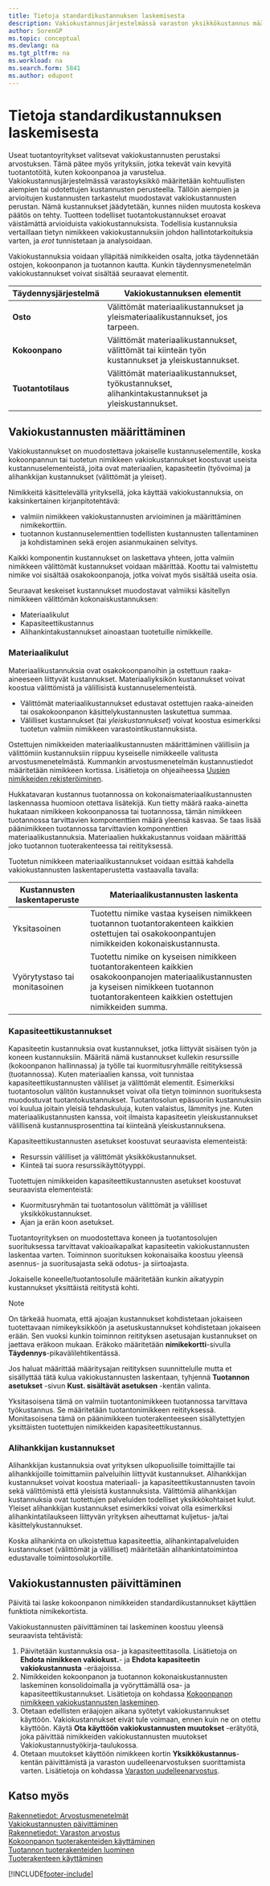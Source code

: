 ```yaml
---
title: Tietoja standardikustannuksen laskemisesta
description: Vakiokustannusjärjestelmässä varaston yksikkökustannus määritetään kohtuullisten aiempien tai odotettujen kustannusten perusteella.
author: SorenGP
ms.topic: conceptual
ms.devlang: na
ms.tgt_pltfrm: na
ms.workload: na
ms.search.form: 5841
ms.author: edupont
---
```

# <a name="about-calculating-standard-cost" />Tietoja standardikustannuksen laskemisesta

Useat tuotantoyritykset valitsevat vakiokustannusten perustaksi arvostuksen. Tämä pätee myös yrityksiin, jotka tekevät vain kevyitä tuotantotöitä, kuten kokoonpanoa ja varustelua. Vakiokustannusjärjestelmässä varastoyksikkö määritetään kohtuullisten aiempien tai odotettujen kustannusten perusteella. Tällöin aiempien ja arvioitujen kustannusten tarkastelut muodostavat vakiokustannusten perustan. Nämä kustannukset jäädytetään, kunnes niiden muutosta koskeva päätös on tehty. Tuotteen todelliset tuotantokustannukset eroavat väistämättä arvioiduista vakiokustannuksista. Todellisia kustannuksia vertaillaan tietyn nimikkeen vakiokustannuksiin johdon hallintotarkoituksia varten, ja *erot* tunnistetaan ja analysoidaan.  

Vakiokustannuksia voidaan ylläpitää nimikkeiden osalta, jotka täydennetään ostojen, kokoonpanon ja tuotannon kautta. Kunkin täydennysmenetelmän vakiokustannukset voivat sisältää seuraavat elementit.  

|Täydennysjärjestelmä|Vakiokustannuksen elementit|  
|--------------------------|----------------------------|  
|**Osto**|Välittömät materiaalikustannukset ja yleismateriaalikustannukset, jos tarpeen.|  
|**Kokoonpano**|Välittömät materiaalikustannukset, välittömät tai kiinteän työn kustannukset ja yleiskustannukset.|  
|**Tuotantotilaus**|Välittömät materiaalikustannukset, työkustannukset, alihankintakustannukset ja yleiskustannukset.|  

## <a name="setting-up-standard-costs" />Vakiokustannusten määrittäminen

Vakiokustannukset on muodostettava jokaiselle kustannuselementille, koska kokoonpannun tai tuotetun nimikkeen vakiokustannukset koostuvat useista kustannuselementeistä, joita ovat materiaalien, kapasiteetin (työvoima) ja alihankkijan kustannukset (välittömät ja yleiset).  

Nimikkeitä käsittelevällä yrityksellä, joka käyttää vakiokustannuksia, on kaksinkertainen kirjanpitotehtävä:  

- valmiin nimikkeen vakiokustannusten arvioiminen ja määrittäminen nimikekorttiin.  
- tuotannon kustannuselementtien todellisten kustannusten tallentaminen ja kohdistaminen sekä erojen asianmukainen selvitys.  

Kaikki komponentin kustannukset on laskettava yhteen, jotta valmiin nimikkeen välittömät kustannukset voidaan määrittää. Koottu tai valmistettu nimike voi sisältää osakokoonpanoja, jotka voivat myös sisältää useita osia.  

Seuraavat keskeiset kustannukset muodostavat valmiiksi käsitellyn nimikkeen välittömän kokonaiskustannuksen:  

- Materiaalikulut  
- Kapasiteettikustannus  
- Alihankintakustannukset ainoastaan tuotetuille nimikkeille.  

### <a name="material-costs" />Materiaalikulut

Materiaalikustannuksia ovat osakokoonpanoihin ja ostettuun raaka-aineeseen liittyvät kustannukset. Materiaaliyksikön kustannukset voivat koostua välittömistä ja välillisistä kustannuselementeistä.  

- Välittömät materiaalikustannukset edustavat ostettujen raaka-aineiden tai osakokoonpanon käsittelykustannusten laskutettua summaa.  
- Välilliset kustannukset (tai *yleiskustannukset*) voivat koostua esimerkiksi tuotetun valmiin nimikkeen varastointikustannuksista.  

Ostettujen nimikkeiden materiaalikustannusten määrittäminen välillisiin ja välittömiin kustannuksiin riippuu kyseiselle nimikkeelle valitusta arvostusmenetelmästä. Kummankin arvostusmenetelmän kustannustiedot määritetään nimikkeen kortissa. Lisätietoja on ohjeaiheessa [Uusien nimikkeiden rekisteröiminen](inventory-how-register-new-items.md).

Hukkatavaran kustannus tuotannossa on kokonaismateriaalikustannusten laskennassa huomioon otettava lisätekijä. Kun tietty määrä raaka-ainetta hukataan nimikkeen kokoonpanossa tai tuotannossa, tämän nimikkeen tuotannossa tarvittavien komponenttien määrä yleensä kasvaa. Se taas lisää päänimikkeen tuotannossa tarvittavien komponenttien materiaalikustannuksia. Materiaalien hukkakustannus voidaan määrittää joko tuotannon tuoterakenteessa tai reitityksessä.  

Tuotetun nimikkeen materiaalikustannukset voidaan esittää kahdella vakiokustannusten laskentaperustetta vastaavalla tavalla:  

|Kustannusten laskentaperuste|Materiaalikustannusten laskenta|  
|----------------------------|-------------------------------|  
|Yksitasoinen|Tuotettu nimike vastaa kyseisen nimikkeen tuotannon tuotantorakenteen kaikkien ostettujen tai osakokoonpantujen nimikkeiden kokonaiskustannusta.|  
|Vyörytystaso tai monitasoinen|Tuotettu nimike on kyseisen nimikkeen tuotantorakenteen kaikkien osakokoonpanojen materiaalikustannusten ja kyseisen nimikkeen tuotannon tuotantorakenteen kaikkien ostettujen nimikkeiden summa.|  

### <a name="capacity-costs" />Kapasiteettikustannukset

Kapasiteetin kustannuksia ovat kustannukset, jotka liittyvät sisäisen työn ja koneen kustannuksiin. Määritä nämä kustannukset kullekin resurssille (kokoonpanon hallinnassa) ja työlle tai kuormitusryhmälle reitityksessä (tuotannossa). Kuten materiaalien kanssa, voit tunnistaa kapasiteettikustannusten väliliset ja välittömät elementit. Esimerkiksi tuotantosolun välitön kustannukset voivat olla tietyn toiminnon suorituksesta muodostuvat tuotantokustannukset. Tuotantosolun epäsuoriin kustannuksiin voi kuulua joitain yleisiä tehdaskuluja, kuten valaistus, lämmitys jne. Kuten materiaalikustannusten kanssa, voit ilmaista kapasiteetin yleiskustannukset välillisenä kustannusprosenttina tai kiinteänä yleiskustannuksena.  

Kapasiteettikustannusten asetukset koostuvat seuraavista elementeistä:  

- Resurssin välilliset ja välittömät yksikkökustannukset.  
- Kiinteä tai suora resurssikäyttötyyppi.  

Tuotettujen nimikkeiden kapasiteettikustannusten asetukset koostuvat seuraavista elementeistä:  

- Kuormitusryhmän tai tuotantosolun välittömät ja välilliset yksikkökustannukset.  
- Ajan ja erän koon asetukset.  

Tuotantoyrityksen on muodostettava koneen ja tuotantosolujen suorituksessa tarvittavat vakioaikapalkat kapasiteetin vakiokustannusten laskentaa varten. Toiminnon suorituksen kokonaisaika koostuu yleensä asennus- ja suoritusajasta sekä odotus- ja siirtoajasta.  

Jokaiselle koneelle/tuotantosolulle määritetään kunkin aikatyypin kustannukset yksittäistä reititystä kohti.  

> [!NOTE]  
>  On tärkeää huomata, että ajoajan kustannukset kohdistetaan jokaiseen tuotettavaan nimikeyksikköön ja asetuskustannukset kohdistetaan jokaiseen erään. Sen vuoksi kunkin toiminnon reitityksen asetusajan kustannukset on jaettava eräkoon mukaan. Eräkoko määritetään **nimikekortti**-sivulla **Täydennys**-pikavälilehtikentässä.  

Jos haluat määrittää määritysajan reitityksen suunnittelulle mutta et sisällyttää tätä kulua vakiokustannusten laskentaan, tyhjennä **Tuotannon asetukset** -sivun **Kust. sisältävät asetuksen** -kentän valinta.  

Yksitasoisena tämä on valmiin tuotantonimikkeen tuotannossa tarvittava työkustannus. Se määritetään tuotantonimikkeen reitityksessä. Monitasoisena tämä on päänimikkeen tuoterakenteeseen sisällytettyjen yksittäisten tuotettujen nimikkeiden kapasiteettikustannus.  

### <a name="subcontractor-costs" />Alihankkijan kustannukset

Alihankkijan kustannuksia ovat yrityksen ulkopuolisille toimittajille tai alihankkijoille toimittamiin palveluihin liittyvät kustannukset. Alihankkijan kustannukset voivat koostua materiaali- ja kapasiteettikustannusten tavoin sekä välittömistä että yleisistä kustannuksista. Välittömiä alihankkijan kustannuksia ovat tuotettujen palveluiden todelliset yksikkökohtaiset kulut. Yleiset alihankkijan kustannukset esimerkiksi voivat olla esimerkiksi alihankintatilaukseen liittyvän yrityksen aiheuttamat kuljetus- ja/tai käsittelykustannukset.  

Koska alihankinta on ulkoistettua kapasiteettia, alihankintapalveluiden kustannukset (välittömät ja välilliset) määritetään alihankintatoimintoa edustavalle toimintosolukortille.  

## <a name="updating-standard-costs" />Vakiokustannusten päivittäminen

Päivitä tai laske kokoonpanon nimikkeiden standardikustannukset käyttäen funktiota nimikekortista.  

Vakiokustannusten päivittäminen tai laskeminen koostuu yleensä seuraavista tehtävistä:  

1.  Päivitetään kustannuksia osa- ja kapasiteettitasolla. Lisätietoja on **Ehdota nimikkeen vakiokust.**- ja **Ehdota kapasiteetin vakiokustannusta** -eräajoissa.  
2.  Nimikkeiden kokoonpanon ja tuotannon kokonaiskustannusten laskeminen konsolidoimalla ja vyöryttämällä osa- ja kapasiteettikustannukset. Lisätietoja on kohdassa [Kokoonpanon nimikkeen vakiokustannusten laskeminen](assembly-how-work-assembly-boms.md#to-calculate-the-standard-cost-of-an-assembly-item).  
3.  Otetaan edellisten eräajojen aikana syötetyt vakiokustannukset käyttöön. Vakiokustannukset eivät tule voimaan, ennen kuin ne on otettu käyttöön. Käytä **Ota käyttöön vakiokustannusten muutokset** -erätyötä, joka päivittää nimikkeiden vakiokustannusten muutokset Vakiokustannustyökirja-taulukossa.  
4.  Otetaan muutokset käyttöön nimikkeen kortin **Yksikkökustannus**-kentän päivittämistä ja varaston uudelleenarvostuksen suorittamista varten. Lisätietoja on kohdassa [Varaston uudelleenarvostus](inventory-how-revalue-inventory.md).

## <a name="see-also" />Katso myös

[Rakennetiedot: Arvostusmenetelmät](design-details-costing-methods.md)  
[Vakiokustannusten päivittäminen](finance-how-to-update-standard-costs.md)  
[Rakennetiedot: Varaston arvostus](design-details-inventory-costing.md)  
[Kokoonpanon tuoterakenteiden käyttäminen](assembly-how-work-assembly-boms.md)  
[Tuotannon tuoterakenteiden luominen](production-how-to-create-production-boms.md)  
[Tuoterakenteen käyttäminen](inventory-how-work-BOMs.md)  

[!INCLUDE[footer-include](includes/footer-banner.md)]
